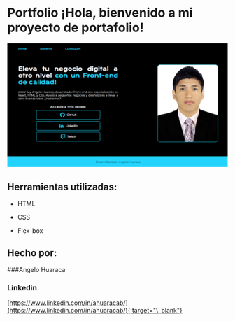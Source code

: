 # Portfolio ¡Hola, bienvenido a mi proyecto de portafolio!

![imagen](assets/portafolio.png)

## Herramientas utilizadas:

- HTML

- CSS

- Flex-box

## Hecho por:

###Angelo Huaraca

### Linkedin

[https://www.linkedin.com/in/ahuaracab/](https://www.linkedin.com/in/ahuaracab/){:target="\_blank"}
